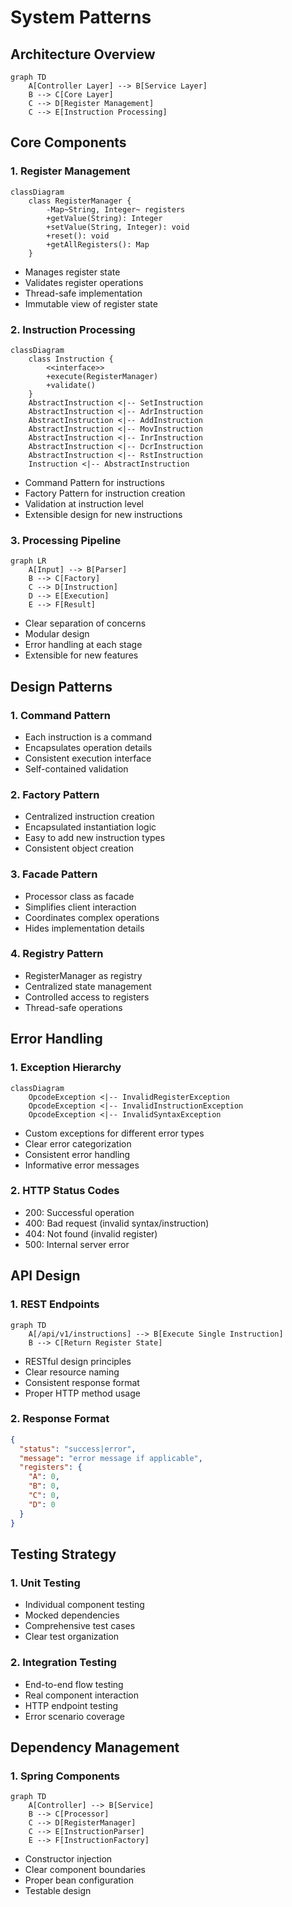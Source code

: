# System Patterns

## Architecture Overview

```mermaid
graph TD
    A[Controller Layer] --> B[Service Layer]
    B --> C[Core Layer]
    C --> D[Register Management]
    C --> E[Instruction Processing]
```

## Core Components

### 1. Register Management
```mermaid
classDiagram
    class RegisterManager {
        -Map~String, Integer~ registers
        +getValue(String): Integer
        +setValue(String, Integer): void
        +reset(): void
        +getAllRegisters(): Map
    }
```
- Manages register state
- Validates register operations
- Thread-safe implementation
- Immutable view of register state

### 2. Instruction Processing
```mermaid
classDiagram
    class Instruction {
        <<interface>>
        +execute(RegisterManager)
        +validate()
    }
    AbstractInstruction <|-- SetInstruction
    AbstractInstruction <|-- AdrInstruction
    AbstractInstruction <|-- AddInstruction
    AbstractInstruction <|-- MovInstruction
    AbstractInstruction <|-- InrInstruction
    AbstractInstruction <|-- DcrInstruction
    AbstractInstruction <|-- RstInstruction
    Instruction <|-- AbstractInstruction
```
- Command Pattern for instructions
- Factory Pattern for instruction creation
- Validation at instruction level
- Extensible design for new instructions

### 3. Processing Pipeline
```mermaid
graph LR
    A[Input] --> B[Parser]
    B --> C[Factory]
    C --> D[Instruction]
    D --> E[Execution]
    E --> F[Result]
```
- Clear separation of concerns
- Modular design
- Error handling at each stage
- Extensible for new features

## Design Patterns

### 1. Command Pattern
- Each instruction is a command
- Encapsulates operation details
- Consistent execution interface
- Self-contained validation

### 2. Factory Pattern
- Centralized instruction creation
- Encapsulated instantiation logic
- Easy to add new instruction types
- Consistent object creation

### 3. Facade Pattern
- Processor class as facade
- Simplifies client interaction
- Coordinates complex operations
- Hides implementation details

### 4. Registry Pattern
- RegisterManager as registry
- Centralized state management
- Controlled access to registers
- Thread-safe operations

## Error Handling

### 1. Exception Hierarchy
```mermaid
classDiagram
    OpcodeException <|-- InvalidRegisterException
    OpcodeException <|-- InvalidInstructionException
    OpcodeException <|-- InvalidSyntaxException
```
- Custom exceptions for different error types
- Clear error categorization
- Consistent error handling
- Informative error messages

### 2. HTTP Status Codes
- 200: Successful operation
- 400: Bad request (invalid syntax/instruction)
- 404: Not found (invalid register)
- 500: Internal server error

## API Design

### 1. REST Endpoints
```mermaid
graph TD
    A[/api/v1/instructions] --> B[Execute Single Instruction]
    B --> C[Return Register State]
```
- RESTful design principles
- Clear resource naming
- Consistent response format
- Proper HTTP method usage

### 2. Response Format
```json
{
  "status": "success|error",
  "message": "error message if applicable",
  "registers": {
    "A": 0,
    "B": 0,
    "C": 0,
    "D": 0
  }
}
```

## Testing Strategy

### 1. Unit Testing
- Individual component testing
- Mocked dependencies
- Comprehensive test cases
- Clear test organization

### 2. Integration Testing
- End-to-end flow testing
- Real component interaction
- HTTP endpoint testing
- Error scenario coverage

## Dependency Management

### 1. Spring Components
```mermaid
graph TD
    A[Controller] --> B[Service]
    B --> C[Processor]
    C --> D[RegisterManager]
    C --> E[InstructionParser]
    E --> F[InstructionFactory]
```
- Constructor injection
- Clear component boundaries
- Proper bean configuration
- Testable design
